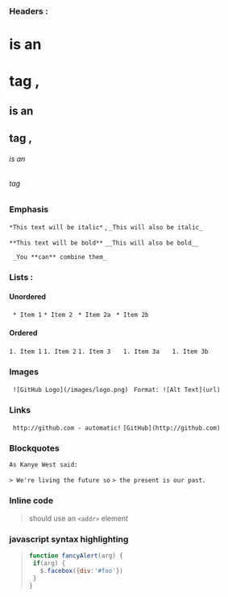 ﻿### Headers : ` ` 
 # is an <h1> tag  ,
 ## is an <h2> tag  ,
 ###### is an <h6> tag  

### Emphasis

` *This text will be italic* ` ,
` _This will also be italic_ ` 

` **This text will be bold** ` 
` __This will also be bold__ ` 

`  _You **can** combine them_ ` 

### Lists : ` ` 
#### Unordered

`  * Item 1 ` 
` * Item 2 ` 
`  * Item 2a ` 
`  * Item 2b ` 

#### Ordered

` 1. Item 1 ` 
` 1. Item 2 ` 
` 1. Item 3 ` 
`    1. Item 3a ` 
`    1. Item 3b ` 

### Images

`  ![GitHub Logo](/images/logo.png) ` 
`  Format: ![Alt Text](url) ` 

### Links
`  http://github.com - automatic! ` 
` [GitHub](http://github.com) ` 

### Blockquotes

` As Kanye West said: ` 

` > We're living the future so ` 
` > the present is our past. ` 

### Inline code

> should use an `<addr>` element 
### javascript syntax highlighting
> ```javascript
>function fancyAlert(arg) {
>  if(arg) {
>    $.facebox({div:'#foo'})
>  }
>}
```
